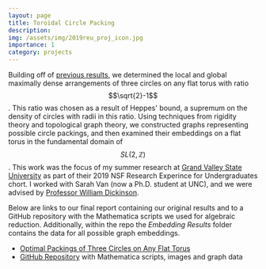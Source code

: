 ```yaml
---
layout: page
title: Toroidal Circle Packing
description: 
img: /assets/img/2019reu_proj_icon.jpg
importance: 1
category: projects
---
```


Building off of [previous results](https://arxiv.org/pdf/1708.05395.pdf), we determined the local and global maximally dense arrangements of three circles on any flat torus with ratio $$\sqrt{2}-1$$.  This ratio was chosen as a result of Heppes' bound, a supremum on the density of circles with radii in this ratio.  Using techniques from rigidity theory and topological graph theory, we constructed graphs representing possible circle packings, and then examined their embeddings on a flat torus in the fundamental domain of $$SL(2,\mathbb{Z})$$.  This work was the focus of my summer research at [Grand Valley State University](https://www.gvsu.edu/mathreu/) as part of their 2019 NSF Research Experince for Undergraduates chort.  I worked with Sarah Van (now a Ph.D. student at UNC), and we were advised by [Professor William Dickinson](https://faculty.gvsu.edu/dickinsw/index.html).  

Below are links to our final report containing our original results and to a GitHub repository with the Mathematica scripts we used for algebraic reduction.  Additionally, within the repo the *Embedding Results* folder contains the data for all possible graph embeddings.  

- [Optimal Packings of Three Circles on Any Flat Torus](/assets/pdf/GVSU_paper.pdf)
- [GitHub Repository](https://github.com/dralston78/Toroidal-Circle-Packing) with Mathematica scripts, images and graph data


<!-- <div class="row justify-content-center">
    <div class="col-sm-8 mt-3 mt-md-0">
        <img class="img-fluid rounded z-depth-1" src="{{ '/assets/img/research_LF-M2015.jpg' | relative_url }}" alt="" title="example image"/>
    </div>
</div>
<div class="caption">
    Predictions for the evolution of the high redshift UV luminosity function from Mason et al. (2015)
</div> -->